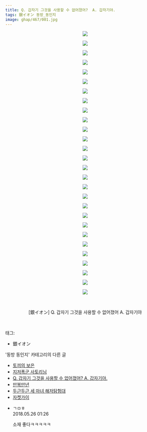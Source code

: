 ```yaml
---
title: Q. 갑자기 그것을 사용할 수 없어졌어?  A. 갑자기야.
tags: 銀イオン 동방_동인지
image: ghap/467/001.jpg
---
```

<div class="article">
<p style="text-align: center; clear: none; float: none;"><img src="{{ site.nasurl }}/ghap/467/001.jpg"/></p>
<p style="text-align: center; clear: none; float: none;"><img src="{{ site.nasurl }}/ghap/467/002.jpg"/></p>
<p style="text-align: center; clear: none; float: none;"><img src="{{ site.nasurl }}/ghap/467/003.jpg"/></p>
<p style="text-align: center; clear: none; float: none;"><img src="{{ site.nasurl }}/ghap/467/004.jpg"/></p>
<p style="text-align: center; clear: none; float: none;"><img src="{{ site.nasurl }}/ghap/467/005.jpg"/></p>
<p style="text-align: center; clear: none; float: none;"><img src="{{ site.nasurl }}/ghap/467/006.jpg"/></p>
<p style="text-align: center; clear: none; float: none;"><img src="{{ site.nasurl }}/ghap/467/007.jpg"/></p>
<p style="text-align: center; clear: none; float: none;"><img src="{{ site.nasurl }}/ghap/467/008.jpg"/></p>
<p style="text-align: center; clear: none; float: none;"><img src="{{ site.nasurl }}/ghap/467/009.jpg"/></p>
<p style="text-align: center; clear: none; float: none;"><img src="{{ site.nasurl }}/ghap/467/010.jpg"/></p>
<p style="text-align: center; clear: none; float: none;"><img src="{{ site.nasurl }}/ghap/467/011.jpg"/></p>
<p style="text-align: center; clear: none; float: none;"><img src="{{ site.nasurl }}/ghap/467/012.jpg"/></p>
<p style="text-align: center; clear: none; float: none;"><img src="{{ site.nasurl }}/ghap/467/013.jpg"/></p>
<p style="text-align: center; clear: none; float: none;"><img src="{{ site.nasurl }}/ghap/467/014.jpg"/></p>
<p style="text-align: center; clear: none; float: none;"><img src="{{ site.nasurl }}/ghap/467/015.jpg"/></p>
<p style="text-align: center; clear: none; float: none;"><img src="{{ site.nasurl }}/ghap/467/016.jpg"/></p>
<p style="text-align: center; clear: none; float: none;"><img src="{{ site.nasurl }}/ghap/467/017.jpg"/></p>
<p style="text-align: center; clear: none; float: none;"><img src="{{ site.nasurl }}/ghap/467/018.jpg"/></p>
<p style="text-align: center; clear: none; float: none;"><img src="{{ site.nasurl }}/ghap/467/019.jpg"/></p>
<p style="text-align: center; clear: none; float: none;"><img src="{{ site.nasurl }}/ghap/467/020.jpg"/></p>
<p style="text-align: center; clear: none; float: none;"><img src="{{ site.nasurl }}/ghap/467/021.jpg"/></p>
<p style="text-align: center; clear: none; float: none;"><img src="{{ site.nasurl }}/ghap/467/022.jpg"/></p>
<p style="text-align: center; clear: none; float: none;"><img src="{{ site.nasurl }}/ghap/467/023.jpg"/></p>
<p style="text-align: center; clear: none; float: none;"><img src="{{ site.nasurl }}/ghap/467/024.jpg"/></p>
<p style="text-align: center; clear: none; float: none;"><img src="{{ site.nasurl }}/ghap/467/025.jpg"/></p>
<p style="text-align: center; clear: none; float: none;"><img src="{{ site.nasurl }}/ghap/467/026.jpg"/></p>
<p style="text-align: center; clear: none; float: none;"><img src="{{ site.nasurl }}/ghap/467/027.jpg"/></p>
<p style="text-align: center; clear: none; float: none;"><img src="{{ site.nasurl }}/ghap/467/028.jpg"/></p>
<p style="text-align: center; clear: none; float: none;"><br/></p>
<p style="text-align: center; clear: none; float: none;">[銀イオン] Q. 갑자기 그것을 사용할 수 없어졌어 A. 갑자기야</p>
<p><br/></p>
</div><div class="tagTrail">
<p>태그: </p>
<ul>
<li>銀イオン</li>
</ul>
</div><div class="another">
<p>'동방 동인지' 카테고리의 다른 글</p>
<ul>
<li><a href="/2016-06-21-ghap_469">토끼의 보은</a></li>
<li><a href="/2016-06-21-ghap_468">지저폭군 사토리님</a></li>
<li><a href="/2016-06-21-ghap_467">Q. 갑자기 그것을 사용할 수 없어졌어?  A. 갑자기야.</a></li>
<li><a href="/2016-06-21-ghap_466">만복만년</a></li>
<li><a href="/2016-06-21-ghap_464">두근두근 세 마녀 해저탐험대</a></li>
<li><a href="/2016-06-21-ghap_462">자켓가이</a></li>
</ul>
</div><div class="cb_module cb_fluid">
<div class="cb_wrt cb_profile">
<div class="comment">
<ul>
<li class="cb_thumb_off" id="comment15261911">
<div class="cb_comment_area">
<div class="cb_info_area">
<div class="cb_section">
<span class="cb_nick_name">ㄱㅁㅎ</span>
</div>
<div class="cb_section">
<span class="cb_date">2018.05.26 01:26 </span>
</div>
</div>
<div class="cb_dsc_comment">
<p class="cb_dsc">
											소재 좋다ㅋㅋㅋㅋㅋ
										</p>
</div>
</div></li>
</ul>
</div>
</div><!-- commentList close -->
</div>